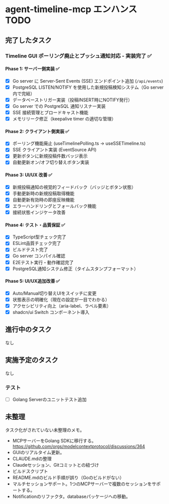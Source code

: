 # agent-timeline-mcp エンハンス TODO

## 完了したタスク

### Timeline GUI ポーリング廃止とプッシュ通知対応 - 実装完了 ✅

#### Phase 1: サーバー側実装 ✅
- [x] Go server に Server-Sent Events (SSE) エンドポイント追加 (`/api/events`)
- [x] PostgreSQL LISTEN/NOTIFY を使用した新規投稿検知システム（Go server内で完結）
- [x] データベーストリガー実装（投稿INSERT時にNOTIFY発行）
- [x] Go server での PostgreSQL 通知リスナー実装
- [x] SSE 接続管理とブロードキャスト機能
- [x] メモリリーク修正（keepalive timer の適切な管理）

#### Phase 2: クライアント側実装 ✅
- [x] ポーリング機能廃止 (useTimelinePolling.ts → useSSETimeline.ts)
- [x] SSE クライアント実装 (EventSource API)
- [x] 更新ボタンに新規投稿件数バッジ表示
- [x] 自動更新オン/オフ切り替えボタン実装

#### Phase 3: UI/UX 改善 ✅
- [x] 新規投稿通知の視覚的フィードバック（バッジとボタン状態）
- [x] 手動更新時の新規投稿取得機能
- [x] 自動更新有効時の即座反映機能
- [x] エラーハンドリングとフォールバック機能
- [x] 接続状態インジケータ改善

#### Phase 4: テスト・品質保証 ✅
- [x] TypeScript型チェック完了
- [x] ESLint品質チェック完了  
- [x] ビルドテスト完了
- [x] Go server コンパイル確認
- [x] E2Eテスト実行・動作確認完了
- [x] PostgreSQL通知システム修正（タイムスタンプフォーマット）

#### Phase 5: UI/UX追加改善 ✅
- [x] Auto/Manual切り替えUIをスイッチに変更
- [x] 状態表示の明確化（現在の設定が一目でわかる）
- [x] アクセシビリティ向上（aria-label、ラベル要素）
- [x] shadcn/ui Switch コンポーネント導入

## 進行中のタスク
なし

## 実施予定のタスク
なし

### テスト

- [ ] Golang Serverのユニットテスト追加

## 未整理

タスク化がされていない未整理のメモ。

- MCPサーバーをGolang SDKに移行する。  
  https://github.com/orgs/modelcontextprotocol/discussions/364
- GUIのリアルタイム更新。
- CLAUDE.mdの整理
- Claudeセッション、Gitコミットとの紐づけ
- ビルドスクリプト
- README.mdのビルド手順が誤り（Goのビルドがない）
- マルチセッションサポート。1つのMCPサーバーで複数のセッションをサポートする。
- Notificationのリファクタ。databaseパッケージへの移動。
